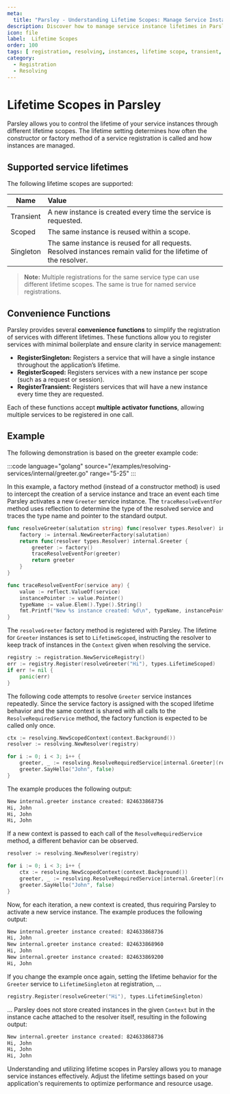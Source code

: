 ```yaml
---
meta:
  title: "Parsley - Understanding Lifetime Scopes: Manage Service Instance Lifetimes"
description: Discover how to manage service instance lifetimes in Parsley through various lifetime scopes. This guide explains the significance of lifetime settings, detailing how they influence the frequency of constructor or factory method calls and the management of service instances in your application.
icon: file
label:  Lifetime Scopes
order: 100
tags: [ registration, resolving, instances, lifetime scope, transient, singleton, scoped ]
category:
  - Registration
  - Resolving
---
```

# Lifetime Scopes in Parsley

Parsley allows you to control the lifetime of your service instances through different lifetime scopes. The lifetime setting determines how often the constructor or factory method of a service registration is called and how instances are managed. 

## Supported service lifetimes

The following lifetime scopes are supported:

| Name      | Value                                                                                                           |
|-----------|:----------------------------------------------------------------------------------------------------------------|
| Transient | A new instance is created every time the service is requested.                                                  |
| Scoped    | The same instance is reused within a scope.                                                                     |
| Singleton | The same instance is reused for all requests. Resolved instances remain valid for the lifetime of the resolver. |

> **Note:** Multiple registrations for the same service type can use different lifetime scopes. The same is true for named service registrations.

## Convenience Functions

Parsley provides several **convenience functions** to simplify the registration of services with different lifetimes. These functions allow you to register services with minimal boilerplate and ensure clarity in service management:

- **RegisterSingleton:** Registers a service that will have a single instance throughout the application’s lifetime.
- **RegisterScoped:** Registers services with a new instance per scope (such as a request or session).
- **RegisterTransient:** Registers services that will have a new instance every time they are requested.

Each of these functions accept **multiple activator functions**, allowing multiple services to be registered in one call.

## Example

The following demonstration is based on the greeter example code:

:::code language="golang" source="/examples/resolving-services/internal/greeter.go" range="5-25" :::

In this example, a factory method (instead of a constructor method) is used to intercept the creation of a service instance and trace an event each time Parsley activates a new `Greeter` service instance. The `traceResolveEventFor` method uses reflection to determine the type of the resolved service and traces the type name and pointer to the standard output.

```go
func resolveGreeter(salutation string) func(resolver types.Resolver) internal.Greeter {
	factory := internal.NewGreeterFactory(salutation)
	return func(resolver types.Resolver) internal.Greeter {
		greeter := factory()
		traceResolveEventFor(greeter)
		return greeter
	}
}

func traceResolveEventFor(service any) {
	value := reflect.ValueOf(service)
	instancePointer := value.Pointer()
	typeName := value.Elem().Type().String()
	fmt.Printf("New %s instance created: %d\n", typeName, instancePointer)
}
```

The `resolveGreeter` factory method is registered with Parsley. The lifetime for `Greeter` instances is set to `LifetimeScoped`, instructing the resolver to keep track of instances in the `Context` given when resolving the service.

```go
registry := registration.NewServiceRegistry()
err := registry.Register(resolveGreeter("Hi"), types.LifetimeScoped)
if err != nil {
    panic(err)
}
```

The following code attempts to resolve `Greeter` service instances repeatedly. Since the service factory is assigned with the scoped lifetime behavior and the same context is shared with all calls to the `ResolveRequiredService` method, the factory function is expected to be called only once.

```go
ctx := resolving.NewScopedContext(context.Background())
resolver := resolving.NewResolver(registry)

for i := 0; i < 3; i++ {
    greeter, _ := resolving.ResolveRequiredService[internal.Greeter](resolver, ctx)
    greeter.SayHello("John", false)
}
```

The example produces the following output:

```sh
New internal.greeter instance created: 824633868736
Hi, John
Hi, John
Hi, John
```

If a new context is passed to each call of the `ResolveRequiredService` method, a different behavior can be observed.

```go
resolver := resolving.NewResolver(registry)

for i := 0; i < 3; i++ {
    ctx := resolving.NewScopedContext(context.Background())
    greeter, _ := resolving.ResolveRequiredService[internal.Greeter](resolver, ctx)
    greeter.SayHello("John", false)
}
```

Now, for each iteration, a new context is created, thus requiring Parsley to activate a new service instance. The example produces the following output:

```sh
New internal.greeter instance created: 824633868736
Hi, John
New internal.greeter instance created: 824633868960
Hi, John
New internal.greeter instance created: 824633869200
Hi, John
```

If you change the example once again, setting the lifetime behavior for the `Greeter` service to `LifetimeSingleton` at registration, ...

```go
registry.Register(resolveGreeter("Hi"), types.LifetimeSingleton)
```

... Parsley does not store created instances in the given `Context` but in the instance cache attached to the resolver itself, resulting in the following output:

```sh
New internal.greeter instance created: 824633868736
Hi, John
Hi, John
Hi, John
```

Understanding and utilizing lifetime scopes in Parsley allows you to manage service instances effectively. Adjust the lifetime settings based on your application's requirements to optimize performance and resource usage.